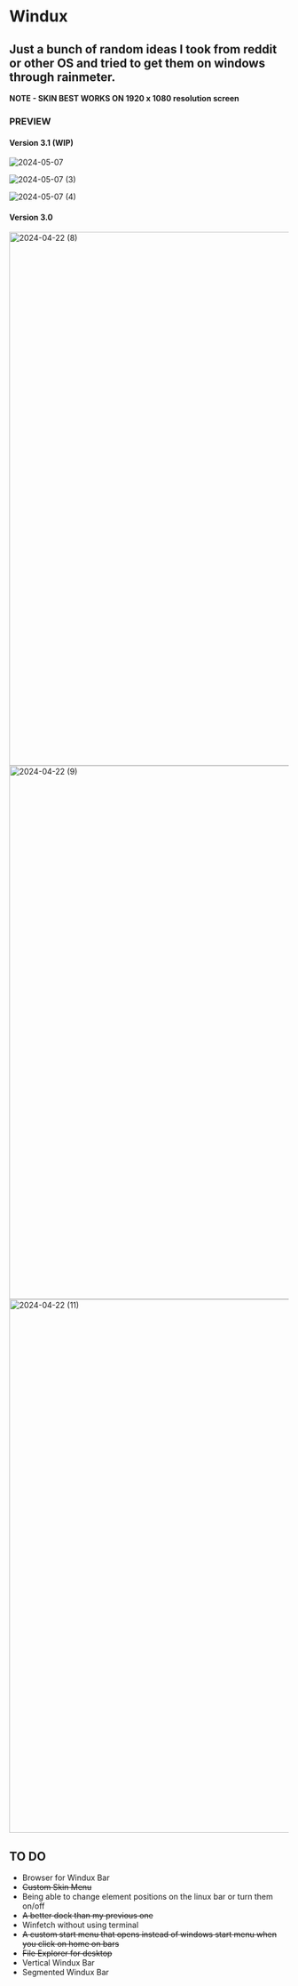# Windux

## Just a bunch of random ideas I took from reddit or other OS and tried to get them on windows through rainmeter.
**NOTE - SKIN BEST WORKS ON 1920 x 1080 resolution screen**

### PREVIEW
#### Version 3.1 (WIP) 
![2024-05-07](https://github.com/OrbEnforcer/Windux/assets/108188721/6d58ce44-8130-40ba-8638-2a64547f6976)

![2024-05-07 (3)](https://github.com/OrbEnforcer/Windux/assets/108188721/1b282c65-44aa-44bf-8ee3-a0b41367132a)

![2024-05-07 (4)](https://github.com/OrbEnforcer/Windux/assets/108188721/ad55f984-72b0-4e06-abc6-3d3d88efb6f2)




#### Version 3.0
<img width="960" alt="2024-04-22 (8)" src="https://github.com/OrbEnforcer/Windux/assets/108188721/d71a714f-542d-4b85-ad95-0a28e4187367">

<img width="960" alt="2024-04-22 (9)" src="https://github.com/OrbEnforcer/Windux/assets/108188721/32b85d38-f7e1-49f7-ad53-53ed0e16beeb">

<img width="960" alt="2024-04-22 (11)" src="https://github.com/OrbEnforcer/Windux/assets/108188721/39ffff4b-bf3f-487b-996d-ebd10c83e9f3">


## TO DO
-  Browser for Windux Bar
-  ~~Custom Skin Menu~~
-  Being able to change element positions on the linux bar or turn them on/off
-  ~~A better dock than my previous one~~
-  Winfetch without using terminal
-  ~~A custom start menu that opens instead of windows start menu when you click on home on bars~~
-  ~~File Explorer for desktop~~
- Vertical Windux Bar
- Segmented Windux Bar
  

